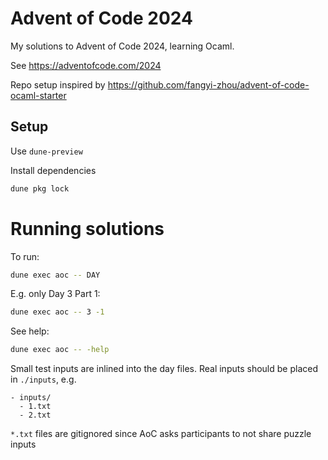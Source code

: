 # Advent of Code 2024

My solutions to Advent of Code 2024, learning Ocaml.

See https://adventofcode.com/2024

Repo setup inspired by https://github.com/fangyi-zhou/advent-of-code-ocaml-starter

## Setup

Use `dune-preview`

Install dependencies

```bash
dune pkg lock
```

# Running solutions

To run:

```bash
dune exec aoc -- DAY
```

E.g. only Day 3 Part 1:

```bash
dune exec aoc -- 3 -1
```

See help:

```bash
dune exec aoc -- -help
```

Small test inputs are inlined into the day files. Real inputs should be placed in `./inputs`, e.g.

```
- inputs/
  - 1.txt
  - 2.txt
```

`*.txt` files are gitignored since AoC asks participants to not share puzzle inputs
